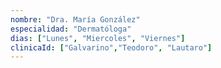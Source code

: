 ```yaml
---
nombre: "Dra. María González"
especialidad: "Dermatóloga"
dias: ["Lunes", "Miercoles", "Viernes"]
clinicaId: ["Galvarino","Teodoro", "Lautaro"]
---
```

